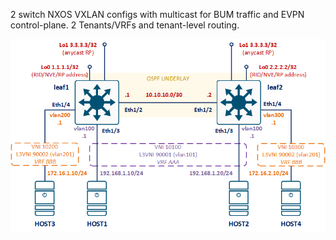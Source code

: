 2 switch NXOS VXLAN configs with multicast for BUM traffic and EVPN control-plane. 2 Tenants/VRFs and tenant-level routing.



![](nxos-evpn-2switch.png)
